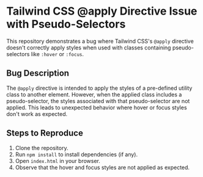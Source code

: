 # Tailwind CSS @apply Directive Issue with Pseudo-Selectors

This repository demonstrates a bug where Tailwind CSS's `@apply` directive doesn't correctly apply styles when used with classes containing pseudo-selectors like `:hover` or `:focus`.

## Bug Description

The `@apply` directive is intended to apply the styles of a pre-defined utility class to another element. However, when the applied class includes a pseudo-selector, the styles associated with that pseudo-selector are not applied. This leads to unexpected behavior where hover or focus styles don't work as expected.

## Steps to Reproduce

1. Clone the repository.
2. Run `npm install` to install dependencies (if any).
3. Open `index.html` in your browser.
4. Observe that the hover and focus styles are not applied as expected.